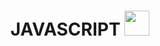 
<h1 align='center' > JAVASCRIPT <img  src="https://upload.wikimedia.org/wikipedia/commons/9/99/Unofficial_JavaScript_logo_2.svg" width="40" height="40"> </h1>